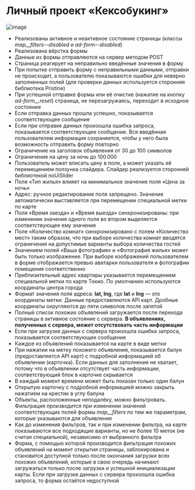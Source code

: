 # Личный проект «Кексобукинг»

![image](https://user-images.githubusercontent.com/79718282/219906437-f0e2b433-d6e1-4d48-85a9-97d63997f3df.png)

* Реализованы активное и неактивное состояние страницы (классы *map__filters--disabled* и *ad-form--disabled*)
* Реализована вёрстка формы
* Данные из формы отправляются на сервер методом POST
* Страница реагирует на неправильно введённые значения в форму
* При попытке отправить форму с неправильными данными, отправки не происходит, а пользователю показываются ошибки для неверно заполненных полей (для проверки данных используется сторонняя библиотека Pristine)
* При успешной отправке формы или её очистке (нажатие на кнопку *ad-form__reset*) страница, не перезагружаясь, переходит в исходное состояние
* Если отправка данных прошла успешно, показывается соответствующее сообщение
* Если при отправке данных произошла ошибка запроса, показывается соответствующее сообщение. Вся введённая пользователем информация сохраняется, чтобы у него была возможность отправить форму повторно
* Ограничение на заголовок объявления от 30 до 100 символов
* Ограничение на цену за ночь до 100 000
* Пользователь может вписать цену в поле, а может указать её перемещением ползунка слайдера. Слайдер реализуется сторонней библиотекой noUiSlider
* Поле «Тип жилья» влияет на минимальное значение поля «Цена за ночь»
* Адрес: ручное редактирование поля запрещено. Значение автоматически выставляется при перемещении специальной метки по карте
* Поля «Время заезда» и «Время выезда» синхронизированы: при изменении значения одного поля во втором выделяется соответствующее ему значение
* Поле «Количество комнат» синхронизировано с полем «Количество мест» таким образом, что при выборе количества комнат вводятся ограничения на допустимые варианты выбора количества гостей
* Значением полей «Ваша фотография» и «Фотография жилья» может быть только изображение. При выборе изображений пользователем в форме отображается превью аватарки пользователя и фотографии помещения соответственно
* Приблизительный адрес квартиры указывается перемещением специальной метки по карте Токио. По умолчанию используются координаты центра города
* Формат значения поля адреса: **lat, lng**, где **lat** и **lng** — это координаты метки. Данные предоставляются API карт. Дробные координаты округляются до пяти символов после запятой
* Полный список похожих объявлений загружается после перехода страницы в активное состояние с сервера. **В объявлениях, полученных с сервера, может отсутствовать часть информации**
* Если при загрузке данных с сервера произошла ошибка запроса, показывается соответствующее сообщение
* Каждое из объявлений показывается на карте в виде метки
* При нажатии на метку похожего объявления, показывается балун (предоставляется API карт) с подробной информацией об объявлении (карточка). Если данных для заполнения не хватает, потому что в объявлении отсутствует часть информации, соответствующий блок в карточке скрывается
* В каждый момент времени может быть показан только один балун
* Открытую карточку с подробной информацией можно закрыть нажатием на крестик в углу балуна
* Объекты, расположенные неподалёку, можно фильтровать. Фильтрация производится при изменении значений соответствующих полей формы *map__filters* по тем же параметрам, которые указываются для объявления
* Как до изменения фильтров, так и при изменении фильтра, на карте показываются все подходящие варианты, но не более 10 меток (не считая специальной), независимо от выбранного фильтра
* Форма, с помощью которой производится фильтрация похожих объявлений на момент открытия страницы, заблокирована и становится доступной только после окончания загрузки всех похожих объявлений, которые в свою очередь начинают загружаться только после загрузки и успешной инициализации карты. Если при загрузке данных с сервера произошла ошибка запроса, то форма остаётся недоступной
